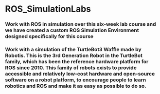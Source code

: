 # ROS_SimulationLabs
### Work with ROS in simulation over this six-week lab course and we have created a custom ROS Simulation Environment designed specifically for this course
### Work with a simulation of the TurtleBot3 Waffle made by Robotis. This is the 3rd Generation Robot in the TurtleBot family, which has been the reference hardware platform for ROS since 2010. This family of robots exists to provide accessible and relatively low-cost hardware and open-source software on a robot platform, to encourage people to learn robotics and ROS and make it as easy as possible to do so.
